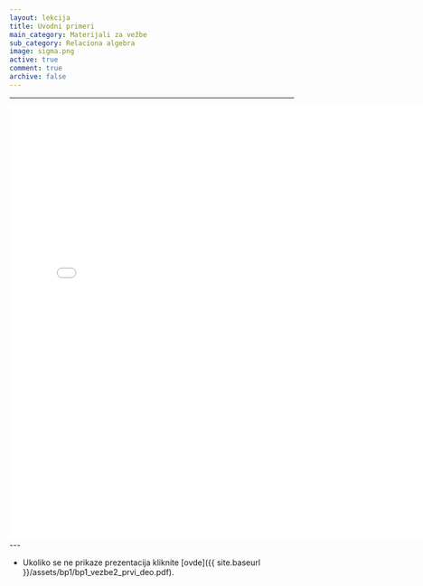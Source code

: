 ```yaml
---
layout: lekcija
title: Uvodni primeri
main_category: Materijali za vežbe
sub_category: Relaciona algebra
image: sigma.png
active: true
comment: true
archive: false
---
```

---
<embed src="{{ site.baseurl }}/assets/bp1/bp1_vezbe2_prvi_deo.pdf" width="768" height="768">
---

* Ukoliko se ne prikaze prezentacija kliknite [ovde]({{ site.baseurl }}/assets/bp1/bp1_vezbe2_prvi_deo.pdf).
